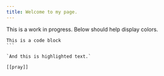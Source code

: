 ```yaml
---
title: Welcome to my page.
---
```


This is a work in progress. Below should help display colors.

``````
This is a code block
```

`And this is highlighted text.`

[[pray]]